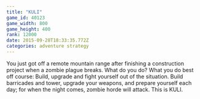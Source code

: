 ```yaml
---
title: "KULI"
game_id: 40123
game_width: 800
game_height: 400
rank: 12000
date: 2015-09-28T18:33:35.772Z
categories: adventure strategy
---
```

You just got off a remote mountain range after finishing a construction project when a zombie plague breaks. What do you do? What you do best off course: Build, upgrade and fight yourself out of the situation. Build barricades and tower, upgrade your weapons, and prepare yourself each day; for when the night comes, zombie horde will attack. This is KULI.